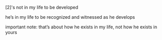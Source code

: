 [2]'s not in my life to be developed

he’s in my life to be recognized and witnessed as he develops

important note: that’s about how he exists in my life, not how he exists in yours
